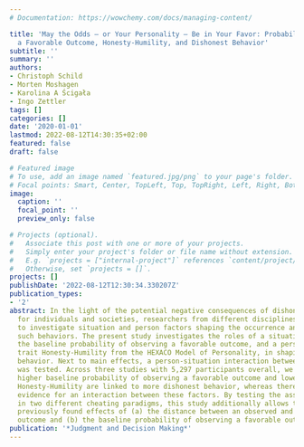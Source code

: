 ```yaml
---
# Documentation: https://wowchemy.com/docs/managing-content/

title: 'May the Odds — or Your Personality — Be in Your Favor: Probability of Observing
  a Favorable Outcome, Honesty-Humility, and Dishonest Behavior'
subtitle: ''
summary: ''
authors:
- Christoph Schild
- Morten Moshagen
- Karolina A Ścigała
- Ingo Zettler
tags: []
categories: []
date: '2020-01-01'
lastmod: 2022-08-12T14:30:35+02:00
featured: false
draft: false

# Featured image
# To use, add an image named `featured.jpg/png` to your page's folder.
# Focal points: Smart, Center, TopLeft, Top, TopRight, Left, Right, BottomLeft, Bottom, BottomRight.
image:
  caption: ''
  focal_point: ''
  preview_only: false

# Projects (optional).
#   Associate this post with one or more of your projects.
#   Simply enter your project's folder or file name without extension.
#   E.g. `projects = ["internal-project"]` references `content/project/deep-learning/index.md`.
#   Otherwise, set `projects = []`.
projects: []
publishDate: '2022-08-12T12:30:34.330207Z'
publication_types:
- '2'
abstract: In the light of the potential negative consequences of dishonest behaviors
  for individuals and societies, researchers from different disciplines have aimed
  to investigate situation and person factors shaping the occurrence and extent of
  such behaviors. The present study investigates the roles of a situation factor,
  the baseline probability of observing a favorable outcome, and a person factor,
  trait Honesty-Humility from the HEXACO Model of Personality, in shaping dishonest
  behavior. Next to main effects, a person-situation interaction between these factors
  was tested. Across three studies with 5,297 participants overall, we find that a
  higher baseline probability of observing a favorable outcome and lower levels in
  Honesty-Humility are linked to more dishonest behavior, whereas there was no strong
  evidence for an interaction between these factors. By testing the assumed effects
  in two different cheating paradigms, this study additionally allows to disentangle
  previously found effects of (a) the distance between an observed and the favorable
  outcome and (b) the baseline probability of observing a favorable outcome.
publication: '*Judgment and Decision Making*'
---
```

